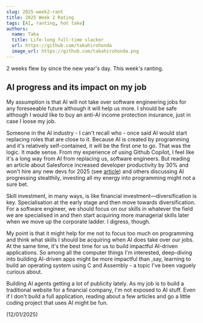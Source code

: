 ```yaml
---
slug: 2025-week2-rant
title: 2025 Week 2 Rating
tags: [AI, ranting, hot take]
authors:
  name: Taka
  title: Life-long full-time slacker
  url: https://github.com/takahirohonda
  image_url: https://github.com/takahirohonda.png
---
```


2 weeks flew by since the new year's day. This week's ranting.

## AI progress and its impact on my job

My assumption is that AI will not take over software engineering jobs for any foreseeable future although it will help us more. I should be safe although I would like to buy an anti-AI income protection insurance, just in case I loose my job.

Someone in the AI industry - I can't recall who - once said AI would start replacing roles that are close to it. Because AI is created by programming and it's relatively self-contained, it will be the first one to go. That was the logic. It made sense. From my experience of using Github Copilot, I feel like it's a long way from AI from replacing us, software engineers. But reading an article about Salesforce increased developer productivity by 30% and won't hire any new devs for 2025 (see [article](https://www.salesforceben.com/salesforce-will-hire-no-more-software-engineers-in-2025-says-marc-benioff/)) and others discussing AI progressing stealthily, investing all my energy into programming might not a sure bet.

Skill investment, in many ways, is like financial investment—diversification is key. Specialisation at the early stage and then move towards diversification. For a software engineer, we should focus on our skills in whatever the field we are specialised in and then start acquiring more managerial skills later when we move up the corporate ladder. I digress, though.

My point is that it might help for me not to focus too much on programming and think what skills I should be acquiring when AI does take over our jobs. At the same time, it's the best time for us to build impactful AI-driven applications. So among all the computer things I'm interested, deep-diving into building AI-driven apps might be more impactful than ,say, learning to build an operating system using C and Assembly - a topic I've been vaguely curious about.

Building AI agents getting a lot of publicity lately. As my job is to build a traditional website for a financial company, I'm not exposed to AI stuff. Even if I don't build a full application, reading about a few articles and go a little coding project that uses AI might be fun.

(12/01/2025)
